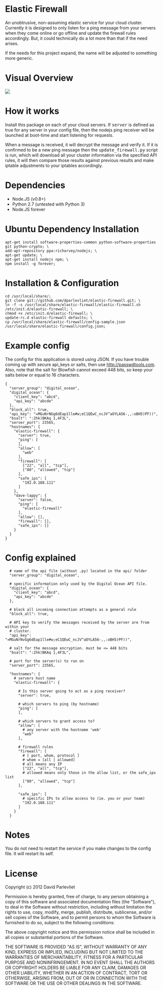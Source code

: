 Elastic Firewall
================

An unobtrusive, non-assuming elastic service for your cloud cluster. Currently
it is designed to only listen for a ping message from your servers when they
come online or go offline and update the firewall rules accordingly. But, it
could technically do a lot more than that if the need arises.

If the needs for this project expand, the name will be adjusted to something more
generic.


Visual Overview
===============
<img src="http://c2journal.com/wp-content/uploads/2013/03/Workspace-1_240.jpeg">


How it works
============
Install this package on each of your cloud servers. If <tt>server</tt> is defined
as true for any server in your config file, then the nodejs ping receiver will
be launched at boot-time and start listening for requests.

When a message is received, it will decrypt the message and verify it. If it is
confirmed to be a new ping message then the <tt>update_firewall.py</tt> script
is run, which will download all your cluster information via the specified API
rules, it will then compare those results against previous results and make
iptable adjustments to your iptables accordingly.


Dependencies
============

  * Node.JS (v0.8+)
  * Python 2.7 (untested with Python 3)
  * Node.JS forever


Ubuntu Dependency Installation
==============================
```
apt-get install software-properties-common python-software-properties git python-crypto; \
add-apt-repository ppa:richarvey/nodejs; \
apt-get update; \
apt-get install nodejs npm; \
npm install -g forever;
```


Installation & Configuration
============================
```
cd /usr/local/share/;
git clone git://github.com/dparlevliet/elastic-firewall.git; \
ln -f -s /usr/local/share/elastic-firewall/elastic-firewall.sh /etc/init.d/elastic-firewall; \
chmod +x /etc/init.d/elastic-firewall; \
update-rc.d elastic-firewall defaults; \
cp /usr/local/share/elastic-firewall/config-sample.json /usr/local/share/elastic-firewall/config.json;
```

Example config
==============
The config for this application is stored using JSON. If you have trouble coming
up with secure api_keys or salts, then use <a href="http://passwdtools.com">http://passwdtools.com</a>.
Also, note that the salt for Blowfish cannot exceed 448 bits, so keep your salts
below or equal to 16 characters.
```
{
  "server_group": "digital_ocean",
  "digital_ocean": {
    "client_key": "abcd",
    "api_key": "abcde"
  },
  "block_all": true,
  "api_key": "=MGuNrNGg6dEap1lle#w;eC1QEwC_ncJV^aOYLA56-,,:oBH5)PF))",
  "bsalt": ":2hk)BKAq 1,4F3L",
  "server_port": 23565,
  "hostnames": {
    "elastic-firewall": {
      "server": true,
      "ping": [
      ],
      "allow": [
        "web"
      ],
      "firewall": [
        ["22", "all", "tcp"],
        ["80", "allowed", "tcp"]
      ],
      "safe_ips": [
        "192.0.188.111"
      ]
    },
    "dave-lappy": {
      "server": false,
      "ping": [
        "elastic-firewall"
      ],
      "allow": [],
      "firewall": [],
      "safe_ips": []
    }
  }
}
```

Config explained
================
```
  # name of the api file (without .py) located in the api/ folder
  "server_group": "digital_ocean",

  # specific information only used by the Digital Ocean API file.
  "digital_ocean": {
    "client_key": "abcd",
    "api_key": "abcde"
  },

  # block all incoming connection attempts as a general rule
  "block_all": true,

  # API key to verify the messages received by the server are from within your
  # cluster.
  "api_key": "=MGuNrNvGg6dEap1lle#w;eC1QEwC_ncJV^aOYLA56-,,:oBH5)PF))",

  # salt for the message encryption. must be <= 448 bits
  "bsalt": ":2hk)BKAq 1,4F3L",

  # port for the server(s) to run on
  "server_port": 23565,

  "hostnames": {
    # servers host name
    "elastic-firewall": {

      # Is this server going to act as a ping receiver?
      "server": true,

      # which servers to ping (by hostname)
      "ping": [
      ],

      # which servers to grant access to?
      "allow": [
        # any server with the hostname 'web'
        "web"
      ],

      # firewall rules
      "firewall": [
        # [ port, whom, protocol ]
        # whom = [all | allowed]
        # all means any IP
        ["22", "all", "tcp"],
        # allowed means only those in the allow list, or the safe_ips list
        ["80", "allowed", "tcp"]
      ],

      "safe_ips": [
        # specific IPs to allow access to (ie. you or your team)
        "192.0.188.111"
      ]
    }
  }
```


Notes
=====
You do not need to restart the service if you make changes to the config file. It will restart its self.


License
=======
Copyright (c) 2012 David Parlevliet

Permission is hereby granted, free of charge, to any person
obtaining a copy of this software and associated documentation
files (the "Software"), to deal in the Software without
restriction, including without limitation the rights to use,
copy, modify, merge, publish, distribute, sublicense, and/or sell
copies of the Software, and to permit persons to whom the
Software is furnished to do so, subject to the following
conditions:

The above copyright notice and this permission notice shall be
included in all copies or substantial portions of the Software.

THE SOFTWARE IS PROVIDED "AS IS", WITHOUT WARRANTY OF ANY KIND,
EXPRESS OR IMPLIED, INCLUDING BUT NOT LIMITED TO THE WARRANTIES
OF MERCHANTABILITY, FITNESS FOR A PARTICULAR PURPOSE AND
NONINFRINGEMENT. IN NO EVENT SHALL THE AUTHORS OR COPYRIGHT
HOLDERS BE LIABLE FOR ANY CLAIM, DAMAGES OR OTHER LIABILITY,
WHETHER IN AN ACTION OF CONTRACT, TORT OR OTHERWISE, ARISING
FROM, OUT OF OR IN CONNECTION WITH THE SOFTWARE OR THE USE OR
OTHER DEALINGS IN THE SOFTWARE.

